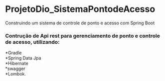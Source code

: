 # ProjetoDio_SistemaPontodeAcesso
Construindo um sistema de controle de ponto e acesso com Spring Boot

<h3>Contrução de Api rest para gerenciamento de ponto e controle de acesso, utilizando:</h3
*Java <br>
*Gradle <br>
*Spring Data Jpa<br>
*Hibernate <br>
*swagger <br>
*Lombok.

